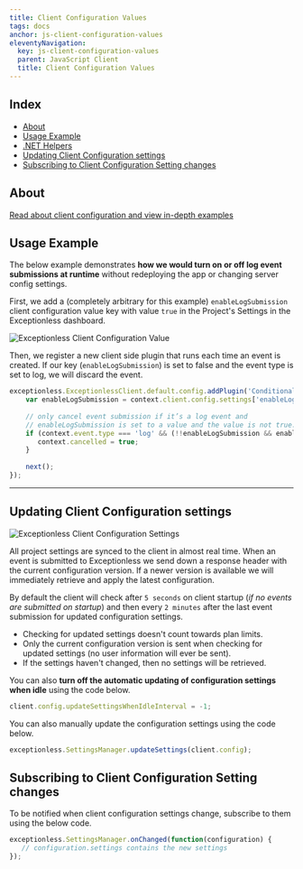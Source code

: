 ```yaml
---
title: Client Configuration Values
tags: docs
anchor: js-client-configuration-values
eleventyNavigation:
  key: js-client-configuration-values
  parent: JavaScript Client
  title: Client Configuration Values
---
```

## Index

* [About](#about)
* [Usage Example](#usage-example)
* [.NET Helpers](#net-helpers)
* [Updating Client Configuration settings](#updating-client-configuration-settings)
* [Subscribing to Client Configuration Setting changes](#subscribing-to-client-configuration-setting-changes)

## About
[Read about client configuration and view in-depth examples](https://github.com/exceptionless/Exceptionless/wiki/Project-Settings#client-configuration)

## Usage Example

The below example demonstrates **how we would turn on or off log event submissions at runtime** without redeploying the app or changing server config settings.

First, we add a (completely arbitrary for this example) `enableLogSubmission` client configuration value key with value `true` in the Project's Settings in the Exceptionless dashboard.

![Exceptionless Client Configuration Value](https://camo.githubusercontent.com/8899b8a64c5b30ea58bb30ffc8a3d0f063e3293b/687474703a2f2f657863657074696f6e6c6573732e636f6d2f6173736574732f70726f6a6563742d73657474696e67732d706167652e706e67)

Then, we register a new client side plugin that runs each time an event is created. If our key (`enableLogSubmission`) is set to false and the event type is set to log, we will discard the event.

```javascript
exceptionless.ExceptionlessClient.default.config.addPlugin('Conditionally cancel log submission', 100, function (context, next) {
    var enableLogSubmission = context.client.config.settings['enableLogSubmission'];
 
    // only cancel event submission if it’s a log event and
    // enableLogSubmission is set to a value and the value is not true.
    if (context.event.type === 'log' && (!!enableLogSubmission && enableLogSubmission !== 'true')) {
       context.cancelled = true;
    }
 
    next();
});
```

***


## Updating Client Configuration settings

![Exceptionless Client Configuration Settings](https://exceptionless.com/assets/client-configuration.png)

All project settings are synced to the client in almost real time. When an event is submitted to Exceptionless we send down a response header with the current configuration version. If a newer version is available we will immediately retrieve and apply the latest configuration. 

By default the client will check after `5 seconds` on client startup (*if no events are submitted on startup*) and then every `2 minutes` after the last event submission for updated configuration settings. 
  * Checking for updated settings doesn't count towards plan limits. 
  * Only the current configuration version is sent when checking for updated settings (no user information will ever be sent). 
  * If the settings haven't changed, then no settings will be retrieved.

You can also **turn off the automatic updating of configuration settings when idle** using the code below.
```js
client.config.updateSettingsWhenIdleInterval = -1;
```

You can also manually update the configuration settings using the code below.
```js
exceptionless.SettingsManager.updateSettings(client.config);
```

## Subscribing to Client Configuration Setting changes
To be notified when client configuration settings change, subscribe to them using the below code.

```js
exceptionless.SettingsManager.onChanged(function(configuration) {
   // configuration.settings contains the new settings
});
```